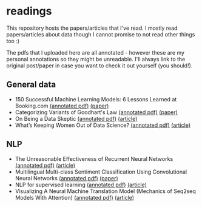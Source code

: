 # readings

This repository hosts the papers/articles that I've read. I mostly read papers/articles about data though I cannot promise to not read other things too :) 

The pdfs that I uploaded here are all annotated - however these are my personal annotations so they might be unreadable. I'll always link to the original post/paper in case you want to check it out yourself (you should!).

## General data
- 150 Successful Machine Learning Models: 6 Lessons Learned at Booking.com [(annotated pdf)](bernardi-booking.pdf) [(paper)](https://www.kdd.org/kdd2019/accepted-papers/view/150-successful-machine-learning-models-6-lessons-learned-at-booking.com)
- Categorizing Variants of Goodhart's Law [(annotated pdf)](manheim-garrabrant_goodharts.pdf) [(paper)](https://arxiv.org/abs/1803.04585)
- On Being a Data Skeptic [(annotated pdf)](oneil-data_skeptic.pdf) [(article)](https://www.oreilly.com/content/on-being-a-data-skeptic/)
- What’s Keeping Women Out of Data Science? [(annotated pdf)](bcg-women_ds.pdf) [(article)](https://www.bcg.com/en-us/publications/2020/what-keeps-women-out-data-science)

## NLP
- The Unreasonable Effectiveness of Recurrent Neural Networks [(annotated pdf)](karpathy-rnn.pdf) [(article)](http://karpathy.github.io/2015/05/21/rnn-effectiveness/)
- Multilingual Multi-class Sentiment Classification Using Convolutional Neural Networks [(annotated pdf)](attia-sentiment-cnn.pdf) [(paper)](https://research.google/pubs/pub46932/)
- NLP for supervised learning [(annotated pdf)](yan-nlp_for_supervised_learning.pdf) [(article)](https://eugeneyan.com/writing/nlp-supervised-learning-survey/)
- Visualizing A Neural Machine Translation Model (Mechanics of Seq2seq Models With Attention) [(annotated pdf)](alammar-attention.pdf) [(article)](https://jalammar.github.io/visualizing-neural-machine-translation-mechanics-of-seq2seq-models-with-attention/)
